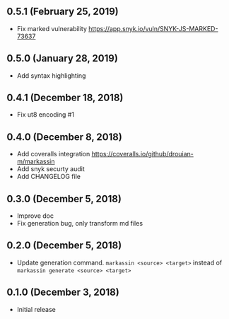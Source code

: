 ## 0.5.1 (February 25, 2019)

* Fix marked vulnerability https://app.snyk.io/vuln/SNYK-JS-MARKED-73637

## 0.5.0 (January 28, 2019)

* Add syntax highlighting

## 0.4.1 (December 18, 2018)

* Fix ut8 encoding #1

## 0.4.0 (December 8, 2018)

* Add coveralls integration https://coveralls.io/github/drouian-m/markassin
* Add snyk securty audit
* Add CHANGELOG file

## 0.3.0 (December 5, 2018)

* Improve doc
* Fix generation bug, only transform md files

## 0.2.0 (December 5, 2018)

* Update generation command. `markassin <source> <target>` instead of `markassin generate <source> <target>`

## 0.1.0 (December 3, 2018)

* Initial release